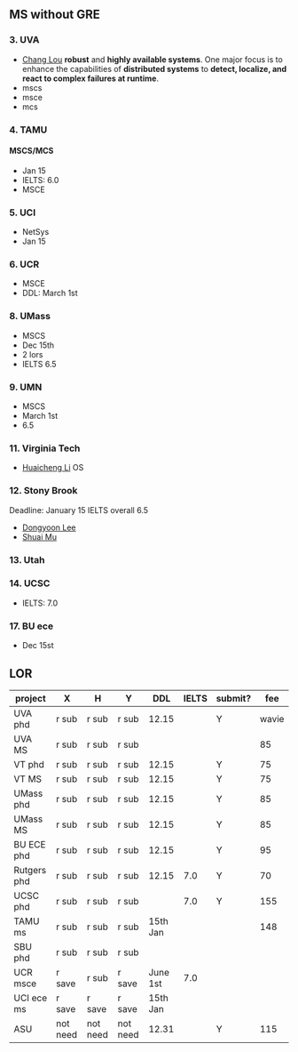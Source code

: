 ## MS without GRE
### 3. UVA
- [Chang Lou](https://changlousys.github.io/about/) **robust** and **highly available systems**. One major focus is to enhance the capabilities of **distributed systems** to **detect, localize, and react to complex failures at runtime**.
- mscs
- msce
- mcs
### 4. TAMU 
#### MSCS/MCS
- Jan 15
- IELTS: 6.0
- MSCE
### 5. UCI
- NetSys
- Jan 15
### 6. UCR
- MSCE
- DDL: March 1st
### 8. UMass
- MSCS
- Dec 15th
- 2 lors
- IELTS 6.5
### 9. UMN
- MSCS
- March 1st
- 6.5
### 11. Virginia Tech
- [Huaicheng Li](https://huaicheng.github.io/) OS
### 12. Stony Brook
Deadline: January 15
IELTS overall 6.5
- [Dongyoon Lee](https://www3.cs.stonybrook.edu/~dongyoon/students.html)
- [Shuai Mu](mpaxos.com)
### 13. Utah
### 14. UCSC
- IELTS: 7.0
### 17. BU ece
- Dec 15st

## LOR
| project | X | H | Y | DDL | IELTS | submit? | fee |
| ---- | ---- | ---- | ---- | ---- | ---- | ---- | ---- |
| UVA phd | r sub | r sub | r sub | 12.15 |  | Y | wavie |
| UVA MS | r sub | r sub | r sub |  |  |  | 85 |
| VT phd | r sub | r sub | r sub | 12.15 |  | Y | 75 |
| VT MS | r sub | r sub | r sub | 12.15 |  | Y | 75 |
| UMass phd | r sub | r sub | r sub | 12.15 |  | Y | 85 |
| UMass MS | r sub | r sub | r sub | 12.15 |  | Y | 85 |
| BU ECE phd | r sub | r sub | r sub | 12.15 |  | Y | 95 |
| Rutgers phd | r sub | r sub | r sub | 12.15 | 7.0 | Y | 70 |
| UCSC phd | r sub | r sub | r sub |  | 7.0 | Y | 155 |
| TAMU ms | r sub | r sub | r sub | 15th Jan |  |  | 148 |
| SBU phd | r sub | r sub | r sub |  |  |  |  |
| UCR msce | r save | r sub | r save | June 1st | 7.0 |  |  |
| UCI ece ms | r save | r save | r save | 15th Jan |  |  |  |
| ASU | not need | not need | not need | 12.31 |  | Y | 115 |

